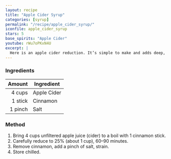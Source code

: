```yaml
---
layout: recipe
title: "Apple Cider Syrup"
categories: [syrup]
permalink: "/recipe/apple_cider_syrup/"
iconfile: apple_cider_syrup
stars: 5
base_spirits: "Apple Cider"
youtube: rWu7oPKxN4U
excerpt: |
  Here is an apple cider reduction. It’s simple to make and adds deep, caramelized apple flavor without any refined sugar.
---
```


### Ingredients

|  Amount | Ingredient  |
| ------: | ----------- |
|  4 cups | Apple Cider |
| 1 stick | Cinnamon    |
| 1 pinch | Salt        |

### Method

1. Bring 4 cups unfiltered apple juice (cider) to a boil with 1 cinnamon stick.
1. Carefully reduce to 25% (about 1 cup), 60–90 minutes.
1. Remove cinnamon, add a pinch of salt, strain.
1. Store chilled.
